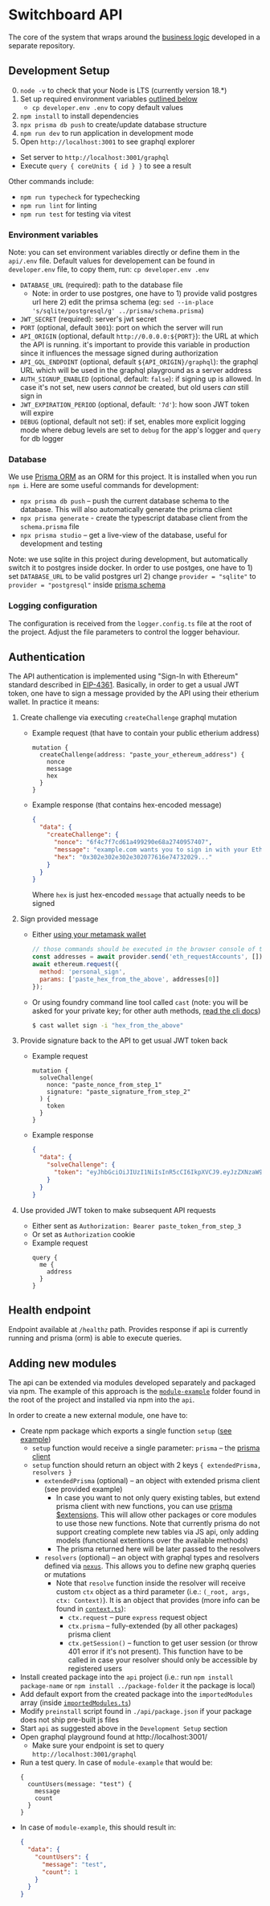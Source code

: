 # Switchboard API

The core of the system that wraps around the [business logic](https://github.com/makerdao-ses/document-model-libs) developed in a separate repository.

## Development Setup

0. `node -v` to check that your Node is LTS (currently version 18.\*)
1. Set up required environment variables [outlined below](#environment-variables)
   - `cp developer.env .env` to copy default values
2. `npm install` to install dependencies
3. `npx prisma db push` to create/update database structure
4. `npm run dev` to run application in development mode
5. Open `http://localhost:3001` to see graphql explorer

- Set server to `http://localhost:3001/graphql`
- Execute `query { coreUnits { id } }` to see a result

Other commands include:

- `npm run typecheck` for typechecking
- `npm run lint` for linting
- `npm run test` for testing via vitest

### Environment variables

Note: you can set environment variables directly or define them in the `api/.env` file. Default values for developement can be found in `developer.env` file, to copy them, run: `cp developer.env .env`

- `DATABASE_URL` (required): path to the database file
  - Note: in order to use postgres, one have to 1) provide valid postgres url here 2) edit the primsa schema (eg: `sed --in-place 's/sqlite/postgresql/g' ../prisma/schema.prisma`)
- `JWT_SECRET` (required): server's jwt secret
- `PORT` (optional, default `3001`): port on which the server will run
- `API_ORIGIN` (optional, default `http://0.0.0.0:${PORT}`): the URL at which the API is running. it's important to provide this variable in production since it influences the message signed during authorization
- `API_GQL_ENDPOINT` (optional, default `${API_ORIGIN}/graphql`): the graphql URL which will be used in the graphql playground as a server address
- `AUTH_SIGNUP_ENABLED` (optional, default: `false`): if signing up is allowed. In case it's not set, new users _cannot_ be created, but old users _can_ still sign in
- `JWT_EXPIRATION_PERIOD` (optional, default: `'7d'`): how soon JWT token will expire
- `DEBUG` (optional, default not set): if set, enables more explicit logging mode where debug levels are set to `debug` for the app's logger and `query` for db logger

### Database

We use [Prisma ORM](prisma.io/) as an ORM for this project. It is installed when you run `npm i`. Here are some useful commands for development:

- `npx prisma db push` – push the current database schema to the database. This will also automatically generate the prisma client
- `npx prisma generate` - create the typescript database client from the `schema.prisma` file
- `npx prisma studio` – get a live-view of the database, useful for development and testing

Note: we use sqlite in this project during development, but automatically switch it to postgres inside docker. In order to use postges, one have to 1) set `DATABASE_URL` to be valid postgres url 2) change `provider = "sqlite"` to `provider = "postgresql"` inside [prisma schema](./prisma/schema.prisma)

### Logging configuration

The configuration is received from the `logger.config.ts` file at the root of the project. Adjust the file parameters to control the logger behaviour.

## Authentication

The API authentication is implemented using "Sign-In with Ethereum" standard described in [EIP-4361](https://eips.ethereum.org/EIPS/eip-4361). Basically, in order to get a usual JWT token, one have to sign a message provided by the API using their etherium wallet. In practice it means:

1. Create challenge via executing `createChallenge` graphql mutation

   - Example request (that have to contain your public etherium address)

     ```gql
     mutation {
       createChallenge(address: "paste_your_ethereum_address") {
         nonce
         message
         hex
       }
     }
     ```

   - Example response (that contains hex-encoded message)
     ```json
     {
       "data": {
         "createChallenge": {
           "nonce": "6f4c7f7cd61a499290e68a2740957407",
           "message": "example.com wants you to sign in with your Ethereum account...",
           "hex": "0x302e302e302e302077616e74732029..."
         }
       }
     }
     ```
     Where `hex` is just hex-encoded `message` that actually needs to be signed

2. Sign provided message

   - Either [using your metamask wallet](https://docs.metamask.io/wallet/how-to/use-siwe/)

     ```js
     // those commands should be executed in the browser console of the graphql playground
     const addresses = await provider.send('eth_requestAccounts', []);
     await ethereum.request({
       method: 'personal_sign',
       params: ['paste_hex_from_the_above', addresses[0]]
     });
     ```

   - Or using foundry command line tool called `cast` (note: you will be asked for your private key; for other auth methods, [read the cli docs](https://book.getfoundry.sh/reference/cast/cast-wallet-sign))
     ```sh
     $ cast wallet sign -i "hex_from_the_above"
     ```

3. Provide signature back to the API to get usual JWT token back

   - Example request

     ```gql
     mutation {
       solveChallenge(
         nonce: "paste_nonce_from_step_1"
         signature: "paste_signature_from_step_2"
       ) {
         token
       }
     }
     ```

   - Example response
     ```json
     {
       "data": {
         "solveChallenge": {
           "token": "eyJhbGciOiJIUzI1NiIsInR5cCI6IkpXVCJ9.eyJzZXNzaW9uSWQiOiI5ZGM1NjI3Mi1hMjBjLTRmM2YtYjM5MC1kZDc2NjE1NTA0YTYiLCJpYXQiOjE2ODczMzc2MDEsImV4cCI6MTY4Nzk0MjQwMX0.z1lJlKXnCbcex59JkU9j7hfRGhR2EBrnUE8phwPN7C0"
         }
       }
     }
     ```

4. Use provided JWT token to make subsequent API requests
   - Either sent as `Authorization: Bearer paste_token_from_step_3`
   - Or set as `Authorization` cookie
   - Example request
     ```gql
     query {
       me {
         address
       }
     }
     ```

## Health endpoint

Endpoint available at `/healthz` path. Provides response if api is currently running and prisma (orm) is able to execute queries.

## Adding new modules

The api can be extended via modules developed separately and packaged via npm. The example of this approach is the [`module-example`](../module-example) folder found in the root of the project and installed via npm into the `api`.

In order to create a new external module, one have to:

- Create npm package which exports a single function `setup` ([see example](../module-example/index.ts))
  - `setup` function would receive a single parameter: `prisma` – the [prisma client](https://www.prisma.io/docs/concepts/components/prisma-client#3-importing-prisma-client)
  - `setup` function should return an object with 2 keys `{ extendedPrisma, resolvers }`
    - `extendedPrisma` (optional) – an object with extended prisma client (see provided example)
      - In case you want to not only query existing tables, but extend prisma client with new functions, you can use [prisma $extensions](https://www.prisma.io/docs/concepts/components/prisma-client/client-extensions). This will allow other packages or core modules to use those new functions. Note that currently prisma do not support creating complete new tables via JS api, only adding models (functional extentions over the available methods)
      - The prisma returned here will be later passed to the resolvers
    - `resolvers` (optional) – an object with graphql types and resolvers defined via [`nexus`](https://www.npmjs.com/package/nexus). This allows you to define new graphq queries or mutations
      - Note that `resolve` function inside the resolver will receive custom `ctx` object as a third parameter (i.e.: `(_root, args, ctx: Context)`). It is an object that provides (more info can be found in [`context.ts`](./src/graphql/context.ts)):
        - `ctx.request` – pure `express` request object
        - `ctx.prisma` – fully-extended (by all other packages) prisma client
        - `ctx.getSession()` – function to get user session (or throw 401 error if it's not present). This function have to be called in case your resolver should only be accessible by registered users
- Install created package into the `api` project (i.e.: run `npm install package-name` or `npm install ../package-folder` it the package is local)
- Add default export from the created package into the `importedModules` array (inside [`importedModules.ts`](./src/importedModules.ts))
- Modify `preinstall` script found in `./api/package.json` if your package does not ship pre-built js files
- Start `api` as suggested above in the `Development Setup` section
- Open graphql playground found at http://localhost:3001/
  - Make sure your endpoint is set to query `http://localhost:3001/graphql`
- Run a test query. In case of `module-example` that would be:
  ```gql
  {
    countUsers(message: "test") {
      message
      count
    }
  }
  ```
- In case of `module-example`, this should result in:
  ```json
  {
    "data": {
      "countUsers": {
        "message": "test",
        "count": 1
      }
    }
  }
  ```
